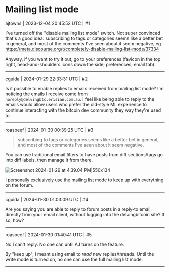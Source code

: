 # Mailing list mode

ajtowns | 2023-12-04 20:45:52 UTC | #1

I've turned off the "disable mailing list mode" switch. Not super convinced that's a good idea: subscribing to tags or categories seems like a better bet in general, and most of the comments I've seen about it seem negative, eg https://meta.discourse.org/t/completely-disable-mailing-list-mode/37334

Anyway, if you want to try it out, go to your preferences (favicon in the top right, head-and-shoulders icons down the side; preferences; email tab).

-------------------------

cguida | 2024-01-29 22:33:31 UTC | #2

Is it possible to enable replies to emails received from mailing list mode? I'm noticing the emails I receive come from `noreply@delvingbtc.erisian.com.au`. I feel like being able to reply to the emails would allow users who prefer the old-style ML experience to continue interacting with the bitcoin dev community they way they're used to.

-------------------------

roasbeef | 2024-01-30 00:39:25 UTC | #3

> subscribing to tags or categories seems like a better bet in general, and most of the comments I’ve seen about it seem negative,

You can use traditional email filters to have posts from diff sections/tags go into diff labels, then manage it from there. 

![Screenshot 2024-01-29 at 4.39.04 PM|550x134](upload://tVLNQkfcsnnKvlccTKjQC9v9i0q.png)

I personally exclusively use the mailing list mode to keep up with everything on the forum.

-------------------------

cguida | 2024-01-30 01:03:09 UTC | #4

Are you saying you are able to reply to forum posts in a reply-to email, directly from your email client, without logging into the delvingbitcoin site? If so, how?

-------------------------

roasbeef | 2024-01-30 01:40:41 UTC | #5

No I can't reply. No one can until AJ turns on the feature. 

By "keep up", I meant using email to _read_ new replies/threads. Until the write mode is turned on, no one can use the full mailing list mode.

-------------------------

